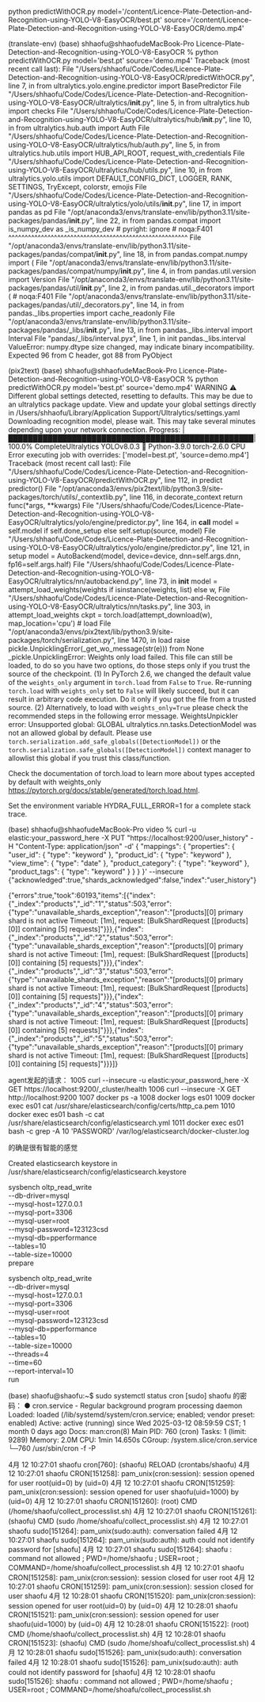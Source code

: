 python predictWithOCR.py model='/content/Licence-Plate-Detection-and-Recognition-using-YOLO-V8-EasyOCR/best.pt' source='/content/Licence-Plate-Detection-and-Recognition-using-YOLO-V8-EasyOCR/demo.mp4'

(translate-env) (base) shhaofu@shhaofudeMacBook-Pro Licence-Plate-Detection-and-Recognition-using-YOLO-V8-EasyOCR % python predictWithOCR.py model='best.pt' source='demo.mp4'
Traceback (most recent call last):
  File "/Users/shhaofu/Code/Codes/Licence-Plate-Detection-and-Recognition-using-YOLO-V8-EasyOCR/predictWithOCR.py", line 7, in <module>
    from ultralytics.yolo.engine.predictor import BasePredictor
  File "/Users/shhaofu/Code/Codes/Licence-Plate-Detection-and-Recognition-using-YOLO-V8-EasyOCR/ultralytics/__init__.py", line 5, in <module>
    from ultralytics.hub import checks
  File "/Users/shhaofu/Code/Codes/Licence-Plate-Detection-and-Recognition-using-YOLO-V8-EasyOCR/ultralytics/hub/__init__.py", line 10, in <module>
    from ultralytics.hub.auth import Auth
  File "/Users/shhaofu/Code/Codes/Licence-Plate-Detection-and-Recognition-using-YOLO-V8-EasyOCR/ultralytics/hub/auth.py", line 5, in <module>
    from ultralytics.hub.utils import HUB_API_ROOT, request_with_credentials
  File "/Users/shhaofu/Code/Codes/Licence-Plate-Detection-and-Recognition-using-YOLO-V8-EasyOCR/ultralytics/hub/utils.py", line 10, in <module>
    from ultralytics.yolo.utils import DEFAULT_CONFIG_DICT, LOGGER, RANK, SETTINGS, TryExcept, colorstr, emojis
  File "/Users/shhaofu/Code/Codes/Licence-Plate-Detection-and-Recognition-using-YOLO-V8-EasyOCR/ultralytics/yolo/utils/__init__.py", line 17, in <module>
    import pandas as pd
  File "/opt/anaconda3/envs/translate-env/lib/python3.11/site-packages/pandas/__init__.py", line 22, in <module>
    from pandas.compat import is_numpy_dev as _is_numpy_dev  # pyright: ignore # noqa:F401
    ^^^^^^^^^^^^^^^^^^^^^^^^^^^^^^^^^^^^^^^^^^^^^^^^^^^^^^^
  File "/opt/anaconda3/envs/translate-env/lib/python3.11/site-packages/pandas/compat/__init__.py", line 18, in <module>
    from pandas.compat.numpy import (
  File "/opt/anaconda3/envs/translate-env/lib/python3.11/site-packages/pandas/compat/numpy/__init__.py", line 4, in <module>
    from pandas.util.version import Version
  File "/opt/anaconda3/envs/translate-env/lib/python3.11/site-packages/pandas/util/__init__.py", line 2, in <module>
    from pandas.util._decorators import (  # noqa:F401
  File "/opt/anaconda3/envs/translate-env/lib/python3.11/site-packages/pandas/util/_decorators.py", line 14, in <module>
    from pandas._libs.properties import cache_readonly
  File "/opt/anaconda3/envs/translate-env/lib/python3.11/site-packages/pandas/_libs/__init__.py", line 13, in <module>
    from pandas._libs.interval import Interval
  File "pandas/_libs/interval.pyx", line 1, in init pandas._libs.interval
ValueError: numpy.dtype size changed, may indicate binary incompatibility. Expected 96 from C header, got 88 from PyObject


(pix2text) (base) shhaofu@shhaofudeMacBook-Pro Licence-Plate-Detection-and-Recognition-using-YOLO-V8-EasyOCR % python predictWithOCR.py model='best.pt' source='demo.mp4'
WARNING ⚠️ Different global settings detected, resetting to defaults. This may be due to an ultralytics package update. View and update your global settings directly in /Users/shhaofu/Library/Application Support/Ultralytics/settings.yaml
Downloading recognition model, please wait. This may take several minutes depending upon your network connection.
Progress: |██████████████████████████████████████████████████| 100.0% CompleteUltralytics YOLOv8.0.3 🚀 Python-3.9.0 torch-2.6.0 CPU
Error executing job with overrides: ['model=best.pt', 'source=demo.mp4']
Traceback (most recent call last):
  File "/Users/shhaofu/Code/Codes/Licence-Plate-Detection-and-Recognition-using-YOLO-V8-EasyOCR/predictWithOCR.py", line 112, in predict
    predictor()
  File "/opt/anaconda3/envs/pix2text/lib/python3.9/site-packages/torch/utils/_contextlib.py", line 116, in decorate_context
    return func(*args, **kwargs)
  File "/Users/shhaofu/Code/Codes/Licence-Plate-Detection-and-Recognition-using-YOLO-V8-EasyOCR/ultralytics/yolo/engine/predictor.py", line 164, in __call__
    model = self.model if self.done_setup else self.setup(source, model)
  File "/Users/shhaofu/Code/Codes/Licence-Plate-Detection-and-Recognition-using-YOLO-V8-EasyOCR/ultralytics/yolo/engine/predictor.py", line 121, in setup
    model = AutoBackend(model, device=device, dnn=self.args.dnn, fp16=self.args.half)
  File "/Users/shhaofu/Code/Codes/Licence-Plate-Detection-and-Recognition-using-YOLO-V8-EasyOCR/ultralytics/nn/autobackend.py", line 73, in __init__
    model = attempt_load_weights(weights if isinstance(weights, list) else w,
  File "/Users/shhaofu/Code/Codes/Licence-Plate-Detection-and-Recognition-using-YOLO-V8-EasyOCR/ultralytics/nn/tasks.py", line 303, in attempt_load_weights
    ckpt = torch.load(attempt_download(w), map_location='cpu')  # load
  File "/opt/anaconda3/envs/pix2text/lib/python3.9/site-packages/torch/serialization.py", line 1470, in load
    raise pickle.UnpicklingError(_get_wo_message(str(e))) from None
_pickle.UnpicklingError: Weights only load failed. This file can still be loaded, to do so you have two options, do those steps only if you trust the source of the checkpoint. 
        (1) In PyTorch 2.6, we changed the default value of the `weights_only` argument in `torch.load` from `False` to `True`. Re-running `torch.load` with `weights_only` set to `False` will likely succeed, but it can result in arbitrary code execution. Do it only if you got the file from a trusted source.
        (2) Alternatively, to load with `weights_only=True` please check the recommended steps in the following error message.
        WeightsUnpickler error: Unsupported global: GLOBAL ultralytics.nn.tasks.DetectionModel was not an allowed global by default. Please use `torch.serialization.add_safe_globals([DetectionModel])` or the `torch.serialization.safe_globals([DetectionModel])` context manager to allowlist this global if you trust this class/function.

Check the documentation of torch.load to learn more about types accepted by default with weights_only https://pytorch.org/docs/stable/generated/torch.load.html.

Set the environment variable HYDRA_FULL_ERROR=1 for a complete stack trace.

(base) shhaofu@shhaofudeMacBook-Pro video % curl -u elastic:your_password_here -X PUT "https://localhost:9200/user_history" -H "Content-Type: application/json" -d'
          {
            "mappings": {
              "properties": {
                "user_id": { "type": "keyword" },
                "product_id": { "type": "keyword" },
                "view_time": { "type": "date" },
                "product_category": { "type": "keyword" },
                "product_tags": { "type": "keyword" }
              }
            }
          }' --insecure
{"acknowledged":true,"shards_acknowledged":false,"index":"user_history"}

{"errors":true,"took":60193,"items":[{"index":{"_index":"products","_id":"1","status":503,"error":{"type":"unavailable_shards_exception","reason":"[products][0] primary shard is not active Timeout: [1m], request: [BulkShardRequest [[products][0]] containing [5] requests]"}}},{"index":{"_index":"products","_id":"2","status":503,"error":{"type":"unavailable_shards_exception","reason":"[products][0] primary shard is not active Timeout: [1m], request: [BulkShardRequest [[products][0]] containing [5] requests]"}}},{"index":{"_index":"products","_id":"3","status":503,"error":{"type":"unavailable_shards_exception","reason":"[products][0] primary shard is not active Timeout: [1m], request: [BulkShardRequest [[products][0]] containing [5] requests]"}}},{"index":{"_index":"products","_id":"4","status":503,"error":{"type":"unavailable_shards_exception","reason":"[products][0] primary shard is not active Timeout: [1m], request: [BulkShardRequest [[products][0]] containing [5] requests]"}}},{"index":{"_index":"products","_id":"5","status":503,"error":{"type":"unavailable_shards_exception","reason":"[products][0] primary shard is not active Timeout: [1m], request: [BulkShardRequest [[products][0]] containing [5] requests]"}}}]}

agent发起的请求：
 1005  curl --insecure -u elastic:your_password_here -X GET https://localhost:9200/_cluster/health
 1006  curl --insecure -X GET http://localhost:9200
 1007  docker ps -a
 1008  docker logs es01
 1009  docker exec es01 cat /usr/share/elasticsearch/config/certs/http_ca.pem
 1010  docker exec es01 bash -c cat /usr/share/elasticsearch/config/elasticsearch.yml
 1011  docker exec es01 bash -c grep -A 10 'PASSWORD' /var/log/elasticsearch/docker-cluster.log

 的确是很有智能的感觉

 Created elasticsearch keystore in /usr/share/elasticsearch/config/elasticsearch.keystore

 sysbench oltp_read_write \
--db-driver=mysql \
--mysql-host=127.0.0.1 \
--mysql-port=3306 \
--mysql-user=root \
--mysql-password=123123csd \
--mysql-db=pperformance \
--tables=10 \
--table-size=10000 \
prepare

sysbench oltp_read_write \
--db-driver=mysql \
--mysql-host=127.0.0.1 \
--mysql-port=3306 \
--mysql-user=root \
--mysql-password=123123csd \
--mysql-db=pperformance \
--tables=10 \
--table-size=10000 \
--threads=4 \
--time=60 \
--report-interval=10 \
run


(base) shaofu@shaofu:~$ sudo systemctl status cron
[sudo] shaofu 的密码：
● cron.service - Regular background program processing daemon
     Loaded: loaded (/lib/systemd/system/cron.service; enabled; vendor preset: enabled)
     Active: active (running) since Wed 2025-03-12 08:59:59 CST; 1 month 0 days ago
       Docs: man:cron(8)
   Main PID: 760 (cron)
      Tasks: 1 (limit: 9289)
     Memory: 2.0M
        CPU: 1min 14.650s
     CGroup: /system.slice/cron.service
             └─760 /usr/sbin/cron -f -P

4月 12 10:27:01 shaofu cron[760]: (shaofu) RELOAD (crontabs/shaofu)
4月 12 10:27:01 shaofu CRON[151258]: pam_unix(cron:session): session opened for user root(uid=0) by (uid=0)
4月 12 10:27:01 shaofu CRON[151259]: pam_unix(cron:session): session opened for user shaofu(uid=1000) by (uid=0)
4月 12 10:27:01 shaofu CRON[151260]: (root) CMD (/home/shaofu/collect_processlist.sh)
4月 12 10:27:01 shaofu CRON[151261]: (shaofu) CMD (sudo /home/shoafu/collect_processlist.sh)
4月 12 10:27:01 shaofu sudo[151264]: pam_unix(sudo:auth): conversation failed
4月 12 10:27:01 shaofu sudo[151264]: pam_unix(sudo:auth): auth could not identify password for [shaofu]
4月 12 10:27:01 shaofu sudo[151264]:   shaofu : command not allowed ; PWD=/home/shaofu ; USER=root ; COMMAND=/home/shoafu/collect_processlist.sh
4月 12 10:27:01 shaofu CRON[151258]: pam_unix(cron:session): session closed for user root
4月 12 10:27:01 shaofu CRON[151259]: pam_unix(cron:session): session closed for user shaofu
4月 12 10:28:01 shaofu CRON[151520]: pam_unix(cron:session): session opened for user root(uid=0) by (uid=0)
4月 12 10:28:01 shaofu CRON[151521]: pam_unix(cron:session): session opened for user shaofu(uid=1000) by (uid=0)
4月 12 10:28:01 shaofu CRON[151522]: (root) CMD (/home/shaofu/collect_processlist.sh)
4月 12 10:28:01 shaofu CRON[151523]: (shaofu) CMD (sudo /home/shoafu/collect_processlist.sh)
4月 12 10:28:01 shaofu sudo[151526]: pam_unix(sudo:auth): conversation failed
4月 12 10:28:01 shaofu sudo[151526]: pam_unix(sudo:auth): auth could not identify password for [shaofu]
4月 12 10:28:01 shaofu sudo[151526]:   shaofu : command not allowed ; PWD=/home/shaofu ; USER=root ; COMMAND=/home/shoafu/collect_processlist.sh

